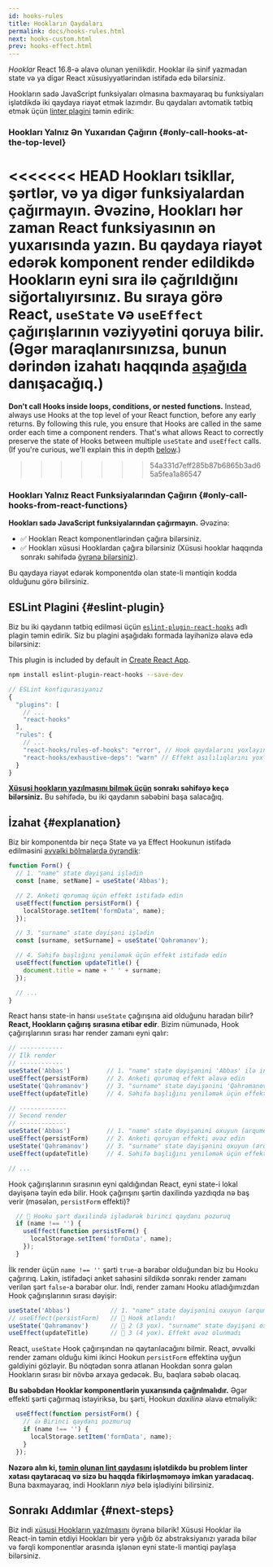 ```yaml
---
id: hooks-rules
title: Hookların Qaydaları
permalink: docs/hooks-rules.html
next: hooks-custom.html
prev: hooks-effect.html
---
```


*Hooklar* React 16.8-ə əlavə olunan yenilikdir. Hooklar ilə sinif yazmadan state və ya digər React xüsusiyyətlərindən istifadə edə bilərsiniz.

Hookların sadə JavaScript funksiyaları olmasına baxmayaraq bu funksiyaları işlətdikdə iki qaydaya riayət etmək lazımdır. Bu qaydaları avtomatik tətbiq etmək üçün [linter plagini](https://www.npmjs.com/package/eslint-plugin-react-hooks) təmin edirik:

### Hookları Yalnız Ən Yuxarıdan Çağırın {#only-call-hooks-at-the-top-level}

<<<<<<< HEAD
**Hookları tsikllar, şərtlər, və ya digər funksiyalardan çağırmayın.** Əvəzinə, Hookları hər zaman React funksiyasının ən yuxarısında yazın. Bu qaydaya riayət edərək komponent render edildikdə Hookların eyni sıra ilə çağrıldığını siğortalıyırsınız. Bu sıraya görə React, `useState` və `useEffect` çağırışlarının vəziyyətini qoruya bilir. (Əgər maraqlanırsınızsa, bunun dərindən izahatı haqqında [aşağıda](#explanation) danışacağıq.)
=======
**Don't call Hooks inside loops, conditions, or nested functions.** Instead, always use Hooks at the top level of your React function, before any early returns. By following this rule, you ensure that Hooks are called in the same order each time a component renders. That's what allows React to correctly preserve the state of Hooks between multiple `useState` and `useEffect` calls. (If you're curious, we'll explain this in depth [below](#explanation).)
>>>>>>> 54a331d7eff285b87b6865b3ad65a5fea1a86547

### Hookları Yalnız React Funksiyalarından Çağırın {#only-call-hooks-from-react-functions}

**Hookları sadə JavaScript funksiyalarından çağırmayın.** Əvəzinə:

* ✅ Hookları React komponentlərindən çağıra bilərsiniz.
* ✅ Hookları xüsusi Hooklardan çağıra bilərsiniz (Xüsusi hooklar haqqında sonrakı səhifədə [öyrənə bilərsiniz](/docs/hooks-custom.html)).

Bu qaydaya riayət edərək komponentdə olan state-li məntiqin kodda olduğunu görə bilirsiniz.

## ESLint Plagini {#eslint-plugin}

Biz bu iki qaydanın tətbiq edilməsi üçün [`eslint-plugin-react-hooks`](https://www.npmjs.com/package/eslint-plugin-react-hooks) adlı plagin təmin edirik. Siz bu plagini aşağıdakı formada layihənizə əlavə edə bilərsiniz:

This plugin is included by default in [Create React App](/docs/create-a-new-react-app.html#create-react-app).

```bash
npm install eslint-plugin-react-hooks --save-dev
```

```js
// ESLint konfiqurasiyanız
{
  "plugins": [
    // ...
    "react-hooks"
  ],
  "rules": {
    // ...
    "react-hooks/rules-of-hooks": "error", // Hook qaydalarını yoxlayın
    "react-hooks/exhaustive-deps": "warn" // Effekt asılılıqlarını yoxlayın
  }
}
```

**[Xüsusi hookların yazılmasını bilmək üçün](/docs/hooks-custom.html) sonrakı səhifəyə keçə bilərsiniz.** Bu səhifədə, bu iki qaydanın səbəbini başa salacağıq.

## İzahat {#explanation}

Biz bir komponentdə bir neçə State və ya Effect Hookunun istifadə edilməsini [əvvəlki bölmələrdə öyrəndik](/docs/hooks-state.html#tip-using-multiple-state-variables):

```js
function Form() {
  // 1. "name" state dəyişəni işlədin
  const [name, setName] = useState('Abbas');

  // 2. Anketi qorumaq üçün effekt istifadə edin
  useEffect(function persistForm() {
    localStorage.setItem('formData', name);
  });

  // 3. "surname" state dəyişəni işlədin
  const [surname, setSurname] = useState('Qəhrəmanov');

  // 4. Səhifə başlığını yeniləmək üçün effekt istifadə edin
  useEffect(function updateTitle() {
    document.title = name + ' ' + surname;
  });

  // ...
}
```

React hansı state-in hansı `useState` çağırışına aid olduğunu haradan bilir? **React, Hookların çağırış sırasına etibar edir**. Bizim nümunədə, Hook çağırışlarının sırası hər render zamanı eyni qalır:

```js
// ------------
// İlk render
// ------------
useState('Abbas')          // 1. "name" state dəyişənini 'Abbas' ilə inisializasiya edin
useEffect(persistForm)     // 2. Anketi qorumaq effekt əlavə edin
useState('Qəhrəmanov')     // 3. "surname" state dəyişənini 'Qəhrəmanov' ilə inisializasiya edin
useEffect(updateTitle)     // 4. Səhifə başlığını yeniləmək üçün effekt əlavə edin

// -------------
// Second render
// -------------
useState('Abbas')          // 1. "name" state dəyişənini oxuyun (arqument artıq işlədilmir)
useEffect(persistForm)     // 2. Anketi qoruyan effekti əvəz edin
useState('Qəhrəmanov')     // 3. "surname" state dəyişənini oxuyun (arqument artıq işlədilmir)
useEffect(updateTitle)     // 4. Səhifə başlığını yeniləmək üçün effekti əvəz edin

// ...
```

Hook çağırışlarının sırasının eyni qaldığından React, eyni state-i lokal dəyişənə təyin edə bilir. Hook çağırışını şərtin daxilində yazdıqda nə baş verir (məsələn, `persistForm` effekti)?

```js
  // 🔴 Hooku şərt daxilində işlədərək birinci qaydanı pozuruq
  if (name !== '') {
    useEffect(function persistForm() {
      localStorage.setItem('formData', name);
    });
  }
```

İlk render üçün `name !== ''` şərti `true`-a bərabər olduğundan biz bu Hooku çağırırıq. Lakin, istifadəçi anket sahəsini sildikdə sonrakı render zamanı verilən şərt `false`-a bərabər olur. İndi, render zamanı Hooku atladığımızdan Hook çağırışlarının sırası dəyişir:

```js
useState('Abbas')           // 1. "name" state dəyişənini oxuyun (arqument artıq işlədilmir)
// useEffect(persistForm)   // 🔴 Hook atlandı!
useState('Qəhrəmanov')      // 🔴 2 (3 yox). "surname" state dəyişəni oxunmadı
useEffect(updateTitle)      // 🔴 3 (4 yox). Effekt əvəz olunmadı
```

React, `useState` Hook çağırışından nə qaytarılacağını bilmir. React, əvvəlki render zamanı olduğu kimi ikinci Hookun `persistForm` effektinə uyğun gəldiyini gözləyir. Bu nöqtədən sonra atlanan Hookdan sonra gələn Hookların sırası bir növbə arxaya gedəcək. Bu, baqlara səbəb olacaq.

**Bu səbəbdən Hooklar komponentlərin yuxarısında çağrılmalıdır.** Əgər effekti şərti çağırmaq istəyiriksə, bu şərti, Hookun *daxilinə* əlavə etməliyik:

```js
  useEffect(function persistForm() {
    // 👍 Birinci qaydanı pozmuruq
    if (name !== '') {
      localStorage.setItem('formData', name);
    }
  });
```

**Nəzərə alın ki, [təmin olunan lint qaydasını](https://www.npmjs.com/package/eslint-plugin-react-hooks) işlətdikdə bu problem linter xətası qaytaracaq və sizə bu haqqda fikirləşməməyə imkan yaradacaq.** Buna baxmayaraq, indi Hookların *niyə* belə işlədiyini bilirsiniz.

## Sonrakı Addımlar {#next-steps}

Biz indi [xüsusi Hookların yazılmasını](/docs/hooks-custom.html) öyrənə bilərik! Xüsusi Hooklar ilə React-in təmin etdiyi Hookları bir yerə yığıb öz abstraksiyanızı yarada bilər və fərqli komponentlər arasında işlənən eyni state-li məntiqi paylaşa bilərsiniz.
